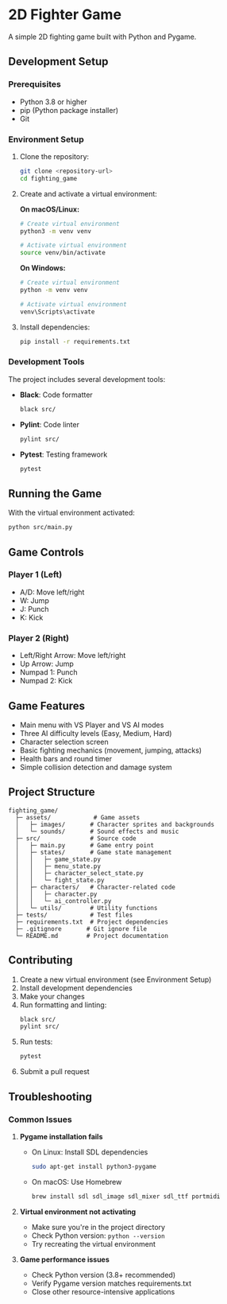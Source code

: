 # 2D Fighter Game

A simple 2D fighting game built with Python and Pygame.

## Development Setup

### Prerequisites

- Python 3.8 or higher
- pip (Python package installer)
- Git

### Environment Setup

1. Clone the repository:
   ```bash
   git clone <repository-url>
   cd fighting_game
   ```

2. Create and activate a virtual environment:

   **On macOS/Linux:**
   ```bash
   # Create virtual environment
   python3 -m venv venv
   
   # Activate virtual environment
   source venv/bin/activate
   ```

   **On Windows:**
   ```bash
   # Create virtual environment
   python -m venv venv
   
   # Activate virtual environment
   venv\Scripts\activate
   ```

3. Install dependencies:
   ```bash
   pip install -r requirements.txt
   ```

### Development Tools

The project includes several development tools:

- **Black**: Code formatter
  ```bash
  black src/
  ```

- **Pylint**: Code linter
  ```bash
  pylint src/
  ```

- **Pytest**: Testing framework
  ```bash
  pytest
  ```

## Running the Game

With the virtual environment activated:
```bash
python src/main.py
```

## Game Controls

### Player 1 (Left)
- A/D: Move left/right
- W: Jump
- J: Punch
- K: Kick

### Player 2 (Right)
- Left/Right Arrow: Move left/right
- Up Arrow: Jump
- Numpad 1: Punch
- Numpad 2: Kick

## Game Features

- Main menu with VS Player and VS AI modes
- Three AI difficulty levels (Easy, Medium, Hard)
- Character selection screen
- Basic fighting mechanics (movement, jumping, attacks)
- Health bars and round timer
- Simple collision detection and damage system

## Project Structure

```
fighting_game/
  ├─ assets/            # Game assets
  │   ├─ images/       # Character sprites and backgrounds
  │   └─ sounds/       # Sound effects and music
  ├─ src/              # Source code
  │   ├─ main.py       # Game entry point
  │   ├─ states/       # Game state management
  │   │   ├─ game_state.py
  │   │   ├─ menu_state.py
  │   │   ├─ character_select_state.py
  │   │   └─ fight_state.py
  │   ├─ characters/   # Character-related code
  │   │   ├─ character.py
  │   │   └─ ai_controller.py
  │   └─ utils/        # Utility functions
  ├─ tests/            # Test files
  ├─ requirements.txt  # Project dependencies
  ├─ .gitignore       # Git ignore file
  └─ README.md        # Project documentation
```

## Contributing

1. Create a new virtual environment (see Environment Setup)
2. Install development dependencies
3. Make your changes
4. Run formatting and linting:
   ```bash
   black src/
   pylint src/
   ```
5. Run tests:
   ```bash
   pytest
   ```
6. Submit a pull request

## Troubleshooting

### Common Issues

1. **Pygame installation fails**
   - On Linux: Install SDL dependencies
     ```bash
     sudo apt-get install python3-pygame
     ```
   - On macOS: Use Homebrew
     ```bash
     brew install sdl sdl_image sdl_mixer sdl_ttf portmidi
     ```

2. **Virtual environment not activating**
   - Make sure you're in the project directory
   - Check Python version: `python --version`
   - Try recreating the virtual environment

3. **Game performance issues**
   - Check Python version (3.8+ recommended)
   - Verify Pygame version matches requirements.txt
   - Close other resource-intensive applications 